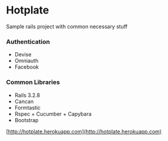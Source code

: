 Hotplate
========

Sample rails project with common necessary stuff

### Authentication
* Devise
* Omniauth
* Facebook

### Common Libraries
* Rails 3.2.8
* Cancan
* Formtastic
* Rspec + Cucumber + Capybara
* Bootstrap

[http://hotplate.herokuapp.com](http://hotplate.herokuapp.com)






